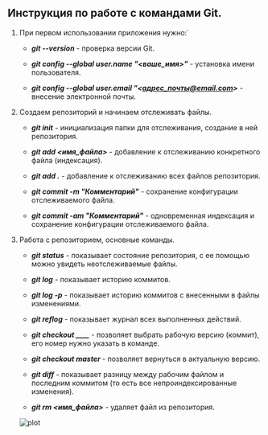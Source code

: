 ## **Инструкция по работе с командами Git.**

1. При первом использовании приложения нужно:`

    * ***git --version***  - проверка версии Git.

    * ***git config --global user.name "<ваше_имя>"*** - установка имени пользователя.

    * ***git config --global user.email "<адрес_почты@email.com>*** - внесение электронной почты.

2. Создаем репозиторий и начинаем отслеживать файлы.

    * ***git init*** - инициализация папки для отслеживания, создание в ней репозитория.

    * ***git add <имя_файла>*** - добавление к отcлеживанию конкретного файла (индексация).

    * ***git add .*** - добавление к отслеживанию всех файлов репозитория.

    * ***git commit -m "Комментарий"*** - сохранение конфигурации отслеживаемого файла.

    * ***git commit -am "Комментарий"*** - одновременная индексация и сохранение конфигурации отслеживаемого файла.

3. Работа с репозиторием, основные команды.

    * ***git status*** - показывает состояние репозитория, с ее помощью можно увидеть неотслеживаемые файлы.

    * ***git log*** - показывает историю коммитов.

    * ***git log -p*** - показывает историю коммитов с внесенными в файлы изменениями.

    * ***git reflog*** - показывает журнал всех выполненных действий.

    * ***git checkout ____*** - позволяет выбрать рабочую версию (коммит), его номер нужно указать в команде.

    * ***git checkout master*** - позволяет вернуться в актуальную версию.

    *  ***git diff*** - показывает разницу между рабочим файлом и последним коммитом (то есть все непроиндексированные изменения). 

    * ***git rm <имя_файла>*** - удаляет файл из репозитория.

    ![plot](./git_image.jpg)






